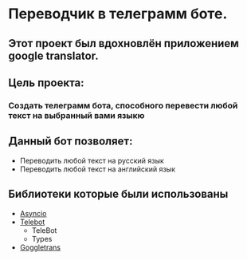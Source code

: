 # Переводчик в телеграмм боте.
## Этот проект был вдохновлён приложением google translator.

## Цель проекта:
### Создать телеграмм бота, способного перевести любой текст на выбранный вами языкю

## Данный бот позволяет:
- Переводить любой текст на русский язык
- Переводить любой текст на английский язык

## Библиотеки которые были использованы
- <a href="https://docs.python.org/3/library/asyncio.html" title="Документация библиотеки Asyncio">Asyncio</a>
- <a href="https://pypi.org/project/pyTelegramBotAPI/" title="Документация библиотеки 
 Telebot">Telebot</a>
  - TeleBot
  - Types
- <a href = "https://py-googletrans.readthedocs.io/en/latest/" title = "Документация библиотеки Googletrans">Goggletrans</a>
